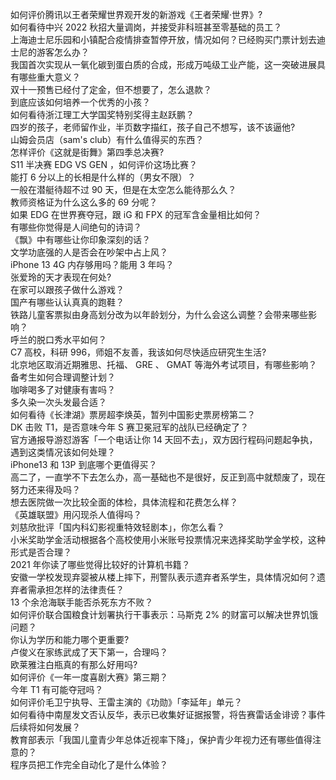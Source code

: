 如何评价腾讯以王者荣耀世界观开发的新游戏《王者荣耀·世界》?  
如何看待中兴 2022 秋招大量调岗，并接受非科班甚至零基础的员工？  
上海迪士尼乐园和小镇配合疫情排查暂停开放，情况如何？已经购买门票计划去迪士尼的游客怎么办？  
我国首次实现从一氧化碳到蛋白质的合成，形成万吨级工业产能，这一突破进展具有哪些重大意义？  
双十一预售已经付了定金，但不想要了，怎么退款？  
到底应该如何培养一个优秀的小孩？  
如何看待浙江理工大学国奖特别奖得主赵跃鹏？  
四岁的孩子，老师留作业，半页数字描红，孩子自己不想写，该不该逼他?  
山姆会员店（sam's club）有什么值得买的东西？  
怎样评价《这就是街舞》第四季总决赛?  
S11 半决赛 EDG VS GEN ，如何评价这场比赛？  
能打 6 分以上的长相是什么样的（男女不限）？  
一般在潜艇待超不过 90 天，但是在太空怎么能待那么久？  
教师资格证为什么这么多的 69 分呢？  
如果 EDG 在世界赛夺冠，跟 iG 和 FPX 的冠军含金量相比如何？  
有哪些你觉得是人间绝句的诗词？  
《飘》中有哪些让你印象深刻的话？  
文学功底强的人是否会在吵架中占上风？  
iPhone 13 4G 内存够用吗？能用 3 年吗？  
张爱玲的天才表现在何处?  
在家可以跟孩子做什么游戏？  
国产有哪些认认真真的跑鞋？  
铁路儿童客票拟由身高划分改为以年龄划分，为什么会这么调整？会带来哪些影响？  
呼兰的脱口秀水平如何？  
C7 高校，科研 996，师姐不友善，我该如何尽快适应研究生生活?  
北京地区取消近期雅思、托福、 GRE 、 GMAT 等海外考试项目，有哪些影响？备考生如何合理调整计划？  
咖啡喝多了对健康有害吗？  
多久染一次头发最合适？  
如何看待《长津湖》票房超李焕英，暂列中国影史票房榜第二？  
DK 击败 T1，是否意味今年 S 赛卫冕冠军的战队已经确定了？  
官方通报导游怼游客「一个电话让你 14 天回不去」，双方因行程码问题起争执，遇到这类情况该如何处理？  
iPhone13 和 13P 到底哪个更值得买？  
高二了，一直学不下去怎么办，高一基础也不是很好，反正到高中就颓废了，现在努力还来得及吗？  
想去医院做一次比较全面的体检，具体流程和花费怎么样？  
《英雄联盟》用闪现杀人值得吗？  
刘慈欣批评「国内科幻影视重特效轻剧本」，你怎么看？  
小米奖助学金活动根据各个高校使用小米账号投票情况来选择奖助学金学校，这种形式是否合理？  
2021 年你读了哪些觉得比较好的计算机书籍？  
安徽一学校发现弃婴被从楼上摔下，刑警队表示遗弃者系学生，具体情况如何？遗弃者需承担怎样的法律责任？  
13 个余沧海联手能否杀死东方不败？  
如何评价联合国粮食计划署执行干事表示：马斯克 2% 的财富可以解决世界饥饿问题？  
你认为学历和能力哪个更重要?  
卢俊义在家练武成了天下第一，合理吗？  
欧莱雅注白瓶真的有那么好用吗?  
如何评价《一年一度喜剧大赛》第三期？  
今年 T1 有可能夺冠吗？  
如何评价毛卫宁执导、王雷主演的《功勋》「李延年」单元？  
如何看待中南屋发文否认反华，表示已收集好证据报警，将告赛雷话金诽谤？事件后续将如何发展？  
教育部表示「我国儿童青少年总体近视率下降」，保护青少年视力还有哪些值得注意的？  
程序员把工作完全自动化了是什么体验？  
